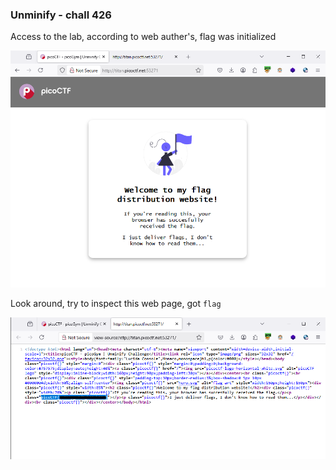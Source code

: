 ### Unminify - chall 426

Access to the lab, according to web auther's, flag was initialized

![alt text](image.png)

Look around, try to inspect this web page, got `flag`

![alt text](image-1.png)

